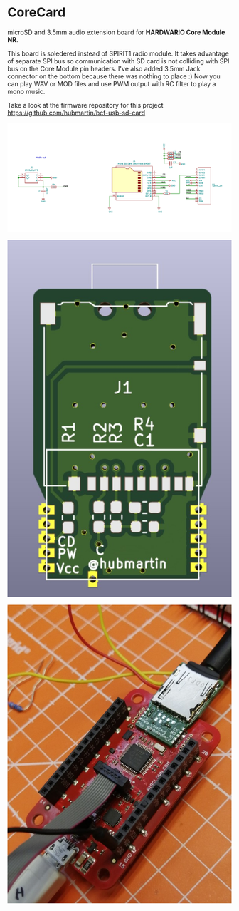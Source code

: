 # CoreCard

microSD and 3.5mm audio extension board for **HARDWARIO Core Module NR**.

This board is soledered instead of SPIRIT1 radio module. It takes advantage of separate SPI bus so communication with SD card is not colliding with SPI bus on the Core Module pin headers. I've also added 3.5mm Jack connector on the bottom because there was nothing to place :) Now you can play WAV or MOD files and use PWM output with RC filter to play a mono music.

Take a look at the firmware repository for this project https://github.com/hubmartin/bcf-usb-sd-card

![](images/schematics.png)

![](images/corecard.jpg)

![](images/coremodule.jpg)
